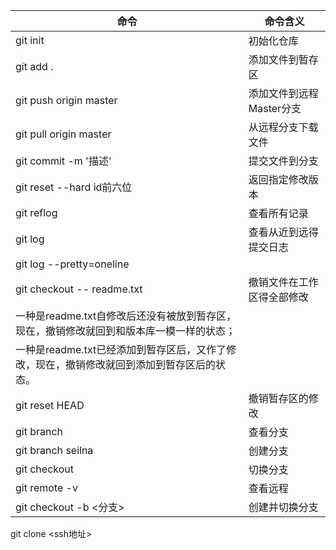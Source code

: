 命令 | 命令含义
--- | ---|
git init | 初始化仓库
git add .  |  添加文件到暂存区
git push origin master | 添加文件到远程Master分支
git pull origin master | 从远程分支下载文件
git commit -m '描述'  |  提交文件到分支
git reset --hard id前六位  |  返回指定修改版本
git reflog |  查看所有记录
git log  |  查看从近到远得提交日志
git log --pretty=oneline | 
git checkout -- readme.txt | 撤销文件在工作区得全部修改
一种是readme.txt自修改后还没有被放到暂存区，现在，撤销修改就回到和版本库一模一样的状态；|
一种是readme.txt已经添加到暂存区后，又作了修改，现在，撤销修改就回到添加到暂存区后的状态。|
git reset HEAD <file> | 撤销暂存区的修改
git branch | 查看分支
git branch seilna | 创建分支
git checkout | 切换分支
git remote -v | 查看远程
git checkout -b <分支> | 创建并切换分支
git clone <ssh地址>

